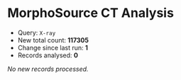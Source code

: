 # MorphoSource CT Analysis

* Query: `X-ray`
* New total count: **117305**
* Change since last run: **1**
* Records analysed: **0**

_No new records processed._
